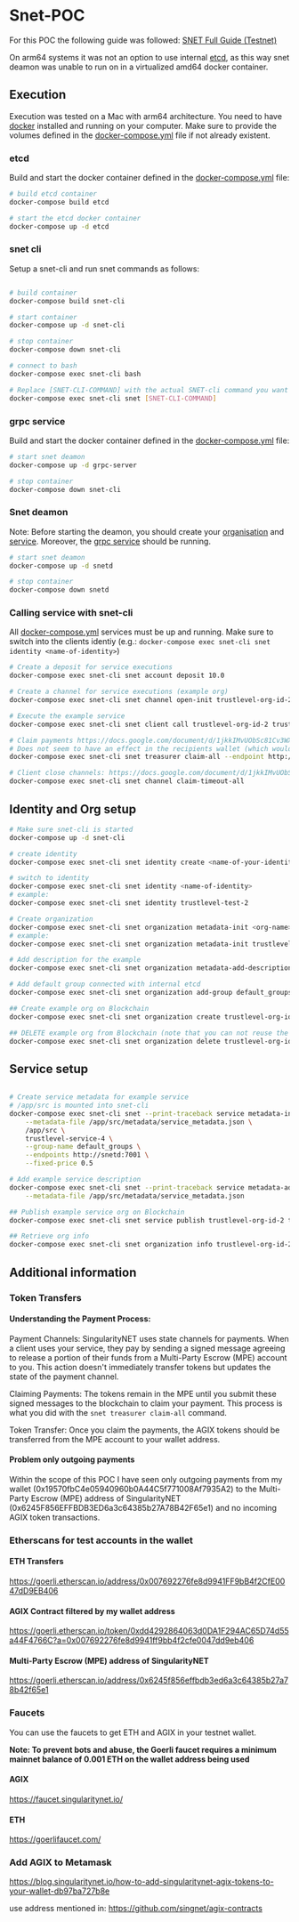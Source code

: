# Snet-POC

For this POC the following guide was followed: [SNET Full Guide (Testnet)
](https://docs.google.com/document/d/1jkkIMvUObSc81Cv3WXl9wtjFwt-itFSaOctyGdPg_30/edit)

On arm64 systems it was not an option to use internal [etcd](https://etcd.io/), as this way snet deamon was unable to run on in a virtualized amd64 docker container.

## Execution

Execution was tested on a Mac with arm64 architecture.
You need to have [docker](https://www.docker.com/) installed and running on your computer.
Make sure to provide the volumes defined in the [docker-compose.yml](./docker-compose.yml) file if not already existent.

### etcd

Build and start the docker container defined in the [docker-compose.yml](./docker-compose.yml) file:

```bash
# build etcd container
docker-compose build etcd

# start the etcd docker container
docker-compose up -d etcd
```

### snet cli

Setup a snet-cli and run snet commands as follows:

```bash

# build container
docker-compose build snet-cli

# start container
docker-compose up -d snet-cli

# stop container
docker-compose down snet-cli

# connect to bash
docker-compose exec snet-cli bash

# Replace [SNET-CLI-COMMAND] with the actual SNET-cli command you want to run.
docker-compose exec snet-cli snet [SNET-CLI-COMMAND]
```

### grpc service

Build and start the docker container defined in the [docker-compose.yml](./docker-compose.yml) file:

```bash
# start snet deamon
docker-compose up -d grpc-server

# stop container
docker-compose down snet-cli
```

### Snet deamon

Note: Before starting the deamon, you should create your [organisation](##identity-and-org-setup) and [service](##service-setup). Moreover, the [grpc service](###grpc-service) should be running.

```bash
# start snet deamon
docker-compose up -d snetd

# stop container
docker-compose down snetd
```

### Calling service with snet-cli

All [docker-compose.yml](./docker-compose.yml) services must be up and running.
Make sure to switch into the clients identiy (e.g.: `docker-compose exec snet-cli snet identity <name-of-identity>`)

```bash
# Create a deposit for service executions
docker-compose exec snet-cli snet account deposit 10.0

# Create a channel for service executions (example org)
docker-compose exec snet-cli snet channel open-init trustlevel-org-id-2 default_groups 10.0 +2days

# Execute the example service
docker-compose exec snet-cli snet client call trustlevel-org-id-2 trustlevel-service-4 default_groups call '{"query":"Hello Josch"}'

# Claim payments https://docs.google.com/document/d/1jkkIMvUObSc81Cv3WXl9wtjFwt-itFSaOctyGdPg_30/edit#heading=h.r684e4ffzwng
# Does not seem to have an effect in the recipients wallet (which would have been expected)
docker-compose exec snet-cli snet treasurer claim-all --endpoint http://snetd:7001

# Client close channels: https://docs.google.com/document/d/1jkkIMvUObSc81Cv3WXl9wtjFwt-itFSaOctyGdPg_30/edit#heading=h.y464yvlwwaa4
docker-compose exec snet-cli snet channel claim-timeout-all
```

## Identity and Org setup

```bash
# Make sure snet-cli is started
docker-compose up -d snet-cli

# create identity
docker-compose exec snet-cli snet identity create <name-of-your-identity> key --private-key <metamask-private-key> --network goerli

# switch to identity
docker-compose exec snet-cli snet identity <name-of-identity>
# example:
docker-compose exec snet-cli snet identity trustlevel-test-2

# Create organization
docker-compose exec snet-cli snet organization metadata-init <org-name> <org-id> individual --metadata-file /data/organization_metadata.json
# example:
docker-compose exec snet-cli snet organization metadata-init trustlevel-org trustlevel-org-id-2 individual --metadata-file /data/organization_metadata.json

# Add description for the example
docker-compose exec snet-cli snet organization metadata-add-description --description "Trustlevel long description" --short-description  "Trustlevel short description" --url "https://www.trustlevel.io/" --metadata-file /data/organization_metadata.json

# Add default group connected with internal etcd
docker-compose exec snet-cli snet organization add-group default_groups 0x007692276fe8d9941FF9bB4f2CfE0047dD9EB406 http://etcd:2379 --metadata-file /data/organization_metadata.json

## Create example org on Blockchain
docker-compose exec snet-cli snet organization create trustlevel-org-id-2 --metadata-file /data/organization_metadata.json

## DELETE example org from Blockchain (note that you can not reuse the name even after deletion)
docker-compose exec snet-cli snet organization delete trustlevel-org-id

```

## Service setup

```bash

# Create service metadata for example service
# /app/src is mounted into snet-cli
docker-compose exec snet-cli snet --print-traceback service metadata-init \
    --metadata-file /app/src/metadata/service_metadata.json \
    /app/src \
    trustlevel-service-4 \
    --group-name default_groups \
    --endpoints http://snetd:7001 \
    --fixed-price 0.5

# Add example service description
docker-compose exec snet-cli snet --print-traceback service metadata-add-description --json '{"description": "Description of my Service.", "url": "https://www.trustlevel.io/"}' \
    --metadata-file /app/src/metadata/service_metadata.json

## Publish example service org on Blockchain
docker-compose exec snet-cli snet service publish trustlevel-org-id-2 trustlevel-service-4 --metadata-file /app/src/metadata/service_metadata.json

## Retrieve org info
docker-compose exec snet-cli snet organization info trustlevel-org-id-2
```

## Additional information

### Token Transfers

#### Understanding the Payment Process:
Payment Channels: SingularityNET uses state channels for payments. When a client uses your service, they pay by sending a signed message agreeing to release a portion of their funds from a Multi-Party Escrow (MPE) account to you. This action doesn't immediately transfer tokens but updates the state of the payment channel.

Claiming Payments: The tokens remain in the MPE until you submit these signed messages to the blockchain to claim your payment. This process is what you did with the `snet treasurer claim-all` command.

Token Transfer: Once you claim the payments, the AGIX tokens should be transferred from the MPE account to your wallet address.

#### Problem only outgoing payments

Within the scope of this POC I have seen only outgoing payments from my wallet (0x19570fbC4e05940960b0A44C5f771008Af7935A2) to the Multi-Party Escrow (MPE) address of SingularityNET (0x6245F856EFFBDB3ED6a3c64385b27A78B42F65e1) and no incoming AGIX token transactions.

### Etherscans for test accounts in the wallet

#### ETH Transfers
https://goerli.etherscan.io/address/0x007692276fe8d9941FF9bB4f2CfE0047dD9EB406

#### AGIX Contract filtered by my wallet address
https://goerli.etherscan.io/token/0xdd4292864063d0DA1F294AC65D74d55a44F4766C?a=0x007692276fe8d9941ff9bb4f2cfe0047dd9eb406

####  Multi-Party Escrow (MPE) address of SingularityNET
https://goerli.etherscan.io/address/0x6245f856effbdb3ed6a3c64385b27a78b42f65e1

### Faucets
You can use the faucets to get ETH and AGIX in your testnet wallet.

__Note: To prevent bots and abuse, the Goerli faucet requires a minimum mainnet balance of 0.001 ETH on the wallet address being used__

#### AGIX
https://faucet.singularitynet.io/

#### ETH
https://goerlifaucet.com/

### Add AGIX to Metamask
https://blog.singularitynet.io/how-to-add-singularitynet-agix-tokens-to-your-wallet-db97ba727b8e

use address mentioned in: https://github.com/singnet/agix-contracts
